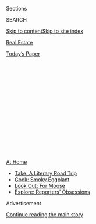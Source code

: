 <div id="app">

<div>

<div>

<div>

<div class="NYTAppHideMasthead css-1q2w90k e1suatyy0">

<div class="section css-ui9rw0 e1suatyy2">

<div class="css-eph4ug er09x8g0">

<div class="css-6n7j50">

</div>

<span class="css-1dv1kvn">Sections</span>

<div class="css-10488qs">

<span class="css-1dv1kvn">SEARCH</span>

</div>

[Skip to content](#site-content)[Skip to site index](#site-index)

</div>

<div id="masthead-section-label" class="css-1wr3we4 eaxe0e00">

[Real
Estate](https://www.nytimes.com/section/realestate)

</div>

<div class="css-10698na e1huz5gh0">

</div>

</div>

<div id="masthead-bar-one" class="section hasLinks css-15hmgas e1csuq9d3">

<div class="css-uqyvli e1csuq9d0">

</div>

<div class="css-1uqjmks e1csuq9d1">

</div>

<div class="css-9e9ivx">

[](https://myaccount.nytimes.com/auth/login?response_type=cookie&client_id=vi)

</div>

<div class="css-1bvtpon e1csuq9d2">

[Today’s
Paper](https://www.nytimes.com/section/todayspaper)

</div>

</div>

</div>

</div>

<div data-aria-hidden="false">

<div id="site-content" data-role="main">

<div>

<div class="css-1aor85t" style="opacity:0.000000001;z-index:-1;visibility:hidden">

<div class="css-1hqnpie">

<div class="css-epjblv">

<span class="css-17xtcya">[Real
Estate](/section/realestate)</span><span class="css-x15j1o">|</span><span class="css-fwqvlz">In
the Hamptons, the Architectural Equivalent of an Old Sports
Car</span>

</div>

<div class="css-k008qs">

<div class="css-1iwv8en">

<span class="css-18z7m18"></span>

<div>

</div>

</div>

<span class="css-1n6z4y">https://nyti.ms/3hGBnVm</span>

<div class="css-1705lsu">

<div class="css-4xjgmj">

<div class="css-4skfbu" data-role="toolbar" data-aria-label="Social Media Share buttons, Save button, and Comments Panel with current comment count" data-testid="share-tools">

  - 
  - 
  - 
  - 
    
    <div class="css-6n7j50">
    
    </div>

  - 
  - 

</div>

</div>

</div>

</div>

</div>

</div>

<div id="NYT_TOP_BANNER_REGION" class="css-13pd83m">

<div>

<div id="maps-athome-menu" class="section interactive-content interactive-size-medium css-1edisqu">

<div class="css-17ih8de interactive-body">

<div class="at-home-nav__innerContainer">

<div class="at-home-nav__title">

[At
Home](https://www.nytimes.com/spotlight/at-home?action=click&pgtype=Article&state=default&region=TOP_BANNER&context=at_home_menu)

</div>

  - [Take: A Literary Road
    Trip](https://www.nytimes.com/2020/07/28/books/time-for-a-literary-road-trip.html?action=click&pgtype=Article&state=default&region=TOP_BANNER&context=at_home_menu)
  - [Cook: Smoky
    Eggplant](https://www.nytimes.com/2020/07/29/magazine/bored-with-your-home-cooking-some-smoky-eggplant-will-fix-that.html?action=click&pgtype=Article&state=default&region=TOP_BANNER&context=at_home_menu)
  - [Look Out: For
    Moose](https://www.nytimes.com/2020/07/27/travel/moose-michigan-isle-royale.html?action=click&pgtype=Article&state=default&region=TOP_BANNER&context=at_home_menu)
  - [Explore: Reporters’
    Obsessions](https://www.nytimes.com/interactive/2020/at-home/even-more-reporters-editors-diaries-lists-recommendations.html?action=click&pgtype=Article&state=default&region=TOP_BANNER&context=at_home_menu)

</div>

</div>

</div>

</div>

</div>

<div id="top-wrapper" class="css-1sy8kpn">

<div id="top-slug" class="css-l9onyx">

Advertisement

</div>

[Continue reading the main
story](#after-top)

<div class="ad top-wrapper" style="text-align:center;height:100%;display:block;min-height:250px">

<div id="top" class="place-ad" data-position="top" data-size-key="top">

</div>

</div>

<div id="after-top">

</div>

</div>

<div>

<div id="sponsor-wrapper" class="css-1hyfx7x">

<div id="sponsor-slug" class="css-19vbshk">

Supported by

</div>

[Continue reading the main
story](#after-sponsor)

<div id="sponsor" class="ad sponsor-wrapper" style="text-align:center;height:100%;display:block">

</div>

<div id="after-sponsor">

</div>

</div>

<div class="css-186x18t">

On Location

</div>

<div class="css-1vkm6nb ehdk2mb0">

# In the Hamptons, the Architectural Equivalent of an Old Sports Car

</div>

The vintage Norman Jaffe house was in bad shape, but the new owners were
appalled by the suggestion that they should tear it
down.

<div class="sizeLarge layoutHorizontal css-134dzg0 ejvbdkh1">

[](https://www.nytimes.com/slideshow/2020/07/28/realestate/restoring-a-classic-southampton-home.html)

<div class="css-5nx6oe">

## Restoring a Classic Southampton Home

<div class="css-1xhl2m">

13 Photos

View Slide Show
<span class="css-t4350i">›</span>

</div>

</div>

<div class="css-79elbk">

<div class="css-hyytny">

</div>

![](https://static01.nyt.com/images/2020/07/28/realestate/28LOCATION-WATERMILL-slide-AKR8/28LOCATION-WATERMILL-slide-AKR8-articleLarge.jpg?quality=75&auto=webp&disable=upscale)

</div>

<div class="css-17ai7jg e15qwgfe0">

<span class="css-16f3y1r e13ogyst0">Paúl Rivera</span>

</div>

</div>

<div class="css-18e8msd">

<div class="css-vp77d3 epjyd6m0">

<div class="css-hus3qt ey68jwv0" data-aria-hidden="true">

[![Tim
McKeough](https://static01.nyt.com/images/2018/06/12/multimedia/author-tim-mckeough/author-tim-mckeough-thumbLarge.png
"Tim McKeough")](https://www.nytimes.com/by/tim-mckeough)

</div>

<div class="css-1baulvz">

By [<span class="css-1baulvz last-byline" itemprop="name">Tim
McKeough</span>](https://www.nytimes.com/by/tim-mckeough)

</div>

</div>

  - July 28,
    2020

  - 
    
    <div class="css-4xjgmj">
    
    <div class="css-d8bdto" data-role="toolbar" data-aria-label="Social Media Share buttons, Save button, and Comments Panel with current comment count" data-testid="share-tools">
    
      - 
      - 
      - 
      - 
        
        <div class="css-6n7j50">
        
        </div>
    
      - 
      - 
    
    </div>
    
    </div>

</div>

</div>

<div class="section meteredContent css-1r7ky0e" name="articleBody" itemprop="articleBody">

<div class="css-1fanzo5 StoryBodyCompanionColumn">

<div class="css-53u6y8">

Restoring an old house can be a lot like restoring a vintage car: Plans
that sound straightforward at the outset are often anything but, and one
change inevitably leads to other, unanticipated changes.

Matthew Ammirati, the owner of the vintage-automobile-focused
Bridgehampton Motoring Club — someone who finds few things more
satisfying than restoring down-at-the-heels Porsches to pristine,
like-new condition — discovered that for himself when he and his wife,
Nicole Ammirati, bought a 3,100-square-foot house in Water Mill, N.Y.,
designed in 1980 by the revered Hamptons architect Norman Jaffe.

The couple were downsizing from a much bigger weekend house in
Bridgehampton that was supposed to be an escape from their place in
Brooklyn. “It was a large home with multiple bedrooms and multiple
heating and cooling systems, and I just turned into the caretaker,” said
Mr. Ammirati, 42, the founder of Ammirati, an advertising agency
acquired by IBM; the chief marketing officer and a managing director of
the real estate investment firm Meyer Bergman; and the board president
of Montauk Brewing Company. “We figured out that essentially running a
hotel was not our style of living.”

</div>

</div>

<div class="css-79elbk" data-testid="photoviewer-wrapper">

<div class="css-z3e15g" data-testid="photoviewer-wrapper-hidden">

</div>

<div class="css-1a48zt4 ehw59r15" data-testid="photoviewer-children">

![<span class="css-16f3y1r e13ogyst0" data-aria-hidden="true">Matthew
and Nicole Ammirati bought and restored a 1980 house designed by the
architect Norman Jaffe in Water Mill,
N.Y.</span><span class="css-cnj6d5 e1z0qqy90" itemprop="copyrightHolder"><span class="css-1ly73wi e1tej78p0">Credit...</span><span>Eric
Striffler for The New York
Times</span></span>](https://static01.nyt.com/images/2020/08/02/realestate/28LOCATION-WATERMILL-slide-K1FD/28LOCATION-WATERMILL-slide-K1FD-articleLarge.jpg?quality=75&auto=webp&disable=upscale)

</div>

</div>

<div class="css-1fanzo5 StoryBodyCompanionColumn">

<div class="css-53u6y8">

In 2016, as they began their search for a new home in the Hamptons where
they and their children, Frankie, now 12, and Matteo, now 11, would be
more comfortable, they set some parameters: They wanted a house with
privacy, south of Montauk Highway, that was under 3,500 square feet.

</div>

</div>

<div class="css-1fanzo5 StoryBodyCompanionColumn">

<div class="css-53u6y8">

They were unimpressed by most of what they saw until they came across
the four-bedroom, three-bathroom Jaffe home. They outbid another buyer
and bought it for about $3.7 million that November.

The house was in its original, tired condition and needed some repairs
and updates, including a new kitchen and bathrooms. Looking for help,
the Ammiratis engaged a few local builders and architects, and were
surprised when some of them recommended tearing the house down to build
a new one.

The suggestion did not go over well. In the Jaffe house, Mr. Ammirati
saw the architectural equivalent of a classic sports car.

Hoping to find an architect who shared their enthusiasm for restoration,
the Ammiratis called on Roger Ferris, a fellow vintage-car enthusiast
and a member of the Bridgehampton Motoring Club. It was a good match.
“He seemed just as passionate about the house as we were,” said Ms.
Ammirati, 42, a creative director at the agency
Arthouse.

</div>

</div>

<div class="css-79elbk" data-testid="photoviewer-wrapper">

<div class="css-z3e15g" data-testid="photoviewer-wrapper-hidden">

</div>

<div class="css-1a48zt4 ehw59r15" data-testid="photoviewer-children">

<div class="css-1xdhyk6 erfvjey0">

<span class="css-1ly73wi e1tej78p0">Image</span>

<div class="css-zjzyr8">

<div data-testid="lazyimage-container" style="height:257.77777777777777px">

</div>

</div>

</div>

<span class="css-16f3y1r e13ogyst0" data-aria-hidden="true">The
restoration included dismantling, sanding and then reinstalling the
original cedar
paneling.</span><span class="css-cnj6d5 e1z0qqy90" itemprop="copyrightHolder"><span class="css-1ly73wi e1tej78p0">Credit...</span><span>Paúl
Rivera</span></span>

</div>

</div>

<div class="css-1fanzo5 StoryBodyCompanionColumn">

<div class="css-53u6y8">

“I thought it was a perfect example of Jaffe’s take on space and form,”
Mr. Ferris said. “It’s iconic as a sculptural form, and then the rooms
inside are warm and inviting.”

After studying the original drawings for the house, Mr. Ferris planned
to leave the original layout and design largely as is, but refresh many
of the original materials and update the interior with contemporary
finishes in a few key areas.

It sounded simple enough. But restoring the original interior cedar
paneling, which had water stains, turned out to require 3,000 hours of
sanding. “We pulled it all down, we numbered it and then we put it back
up,” Mr. Ammirati said.

When the wiring and ceiling lights needed to be replaced, the Ammiratis
retained the size and locations of the original fixtures. They installed
new Arcadia windows to replace old ones from the same manufacturer, in
the same style. Outside, they replaced the cedar siding and cedar-shake
roof to make the house look like it did 40 years earlier.

“In the end, we rebuilt the house back to what it was,” Mr. Ammirati
said.

Mr. Ferris’s contemporary updates included a polished-concrete floor in
the sunken living room where there was damaged flagstone; the
installation of sections of lightly colored plaster walls, to play up
the geometry of the house; bathrooms lined in Corian; and a Bulthaup
kitchen.

But the biggest changes were two new structures outside. One is a pool
house with a changing room, kitchenette and porch that serves as a
multipurpose guest suite, yoga studio and children’s zone beside the
original pool. The other is a surprisingly compact 10-car garage with
hefty hydraulic steel doors and an elevator to ferry Mr. Ammirati’s
prized Porsches
underground.

</div>

</div>

<div class="css-79elbk" data-testid="photoviewer-wrapper">

<div class="css-z3e15g" data-testid="photoviewer-wrapper-hidden">

</div>

<div class="css-1a48zt4 ehw59r15" data-testid="photoviewer-children">

<div class="css-1xdhyk6 erfvjey0">

<span class="css-1ly73wi e1tej78p0">Image</span>

<div class="css-zjzyr8">

<div data-testid="lazyimage-container" style="height:257.77777777777777px">

</div>

</div>

</div>

<span class="css-16f3y1r e13ogyst0" data-aria-hidden="true">A compact
10-car garage holds Mr. Ammirati’s collection of vintage Porsches, with
the help of an elevator and subterranean space. It doubles as his home
office.</span><span class="css-cnj6d5 e1z0qqy90" itemprop="copyrightHolder"><span class="css-1ly73wi e1tej78p0">Credit...</span><span>Paúl
Rivera</span></span>

</div>

</div>

<div class="css-1fanzo5 StoryBodyCompanionColumn">

<div class="css-53u6y8">

Mr. Ferris clad both low-slung, boxy structures in black-stained cedar,
hoping to make them visually quiet. “We backed off anything that was
evidencing itself as an architectural gesture,” Mr. Ferris said, “or
that would perhaps detract from the main house.”

By the time it was all finished near the end of 2019, the Ammiratis had
spent more than $2.5 million. Just a few months later, when the pandemic
struck, they decided to make the house their primary home for at least a
year.

“We decided to try a school year out here,” Mr. Ammirati said.

Now he gets to spend even more time with his beloved cars. “The garage
has actually turned into my office,” he said, as there is no home office
in the house.

Even the most painstaking renovations, it seems, can’t anticipate every
eventuality: “There was zero plan for that.”

For weekly email updates on residential real estate news, [sign up
here](http://www.nytimes.com/newsletters/realestate/). Follow us on
Twitter: [@nytrealestate](https://twitter.com/nytrealestate).

</div>

</div>

</div>

<div>

</div>

<div>

</div>

<div>

</div>

<div>

<div id="bottom-wrapper" class="css-1ede5it">

<div id="bottom-slug" class="css-l9onyx">

Advertisement

</div>

[Continue reading the main
story](#after-bottom)

<div id="bottom" class="ad bottom-wrapper" style="text-align:center;height:100%;display:block;min-height:90px">

</div>

<div id="after-bottom">

</div>

</div>

</div>

</div>

</div>

## Site Index

<div>

</div>

## Site Information Navigation

  - [© <span>2020</span> <span>The New York Times
    Company</span>](https://help.nytimes.com/hc/en-us/articles/115014792127-Copyright-notice)

<!-- end list -->

  - [NYTCo](https://www.nytco.com/)
  - [Contact
    Us](https://help.nytimes.com/hc/en-us/articles/115015385887-Contact-Us)
  - [Work with us](https://www.nytco.com/careers/)
  - [Advertise](https://nytmediakit.com/)
  - [T Brand Studio](http://www.tbrandstudio.com/)
  - [Your Ad
    Choices](https://www.nytimes.com/privacy/cookie-policy#how-do-i-manage-trackers)
  - [Privacy](https://www.nytimes.com/privacy)
  - [Terms of
    Service](https://help.nytimes.com/hc/en-us/articles/115014893428-Terms-of-service)
  - [Terms of
    Sale](https://help.nytimes.com/hc/en-us/articles/115014893968-Terms-of-sale)
  - [Site
    Map](https://spiderbites.nytimes.com)
  - [Help](https://help.nytimes.com/hc/en-us)
  - [Subscriptions](https://www.nytimes.com/subscription?campaignId=37WXW)

</div>

</div>

</div>

</div>
